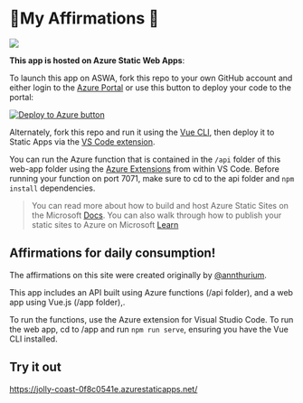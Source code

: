 # 🦋My Affirmations 🦋

[![](https://img.shields.io/endpoint?url=https%3A%2F%2Faka.ms%2Fvso-badge)](https://online.visualstudio.com/environments/new?name=My%20Affirmations&repo=jlooper/my-affirmations)

**This app is hosted on Azure Static Web Apps**:

To launch this app on ASWA, fork this repo to your own GitHub account and either login to the [Azure Portal](https://aka.ms/trystaticwebapps) or use this button to deploy your code to the portal:

[![Deploy to Azure button](https://aka.ms/deploytoazurebutton)](https://portal.azure.com/?feature.customportal=false&WT.mc_id=academic-0000-jelooper#create/Microsoft.StaticApp)

Alternately, fork this repo and run it using the [Vue CLI](https://cli.vuejs.org/), then deploy it to Static Apps via the [VS Code extension](https://marketplace.visualstudio.com/items?itemName=ms-azuretools.vscode-azurestaticwebapps%3FWT.mc_id%3Daffirmations-github-jelooper&WT.mc_id=academic-0000-jelooper).

You can run the Azure function that is contained in the `/api` folder of this web-app folder using the [Azure Extensions](https://code.visualstudio.com/docs/azure/extensions?WT.mc_id=academic-0000-jelooper) from within VS Code. Before running your function on port 7071, make sure to cd to the api folder and `npm install` dependencies.

> You can read more about how to build and host Azure Static Sites on the Microsoft [Docs](https://docs.microsoft.com/azure/static-web-apps/overview?WT.mc_id=academic-0000-jelooper). You can also walk through how to publish your static sites to Azure on Microsoft [Learn](https://docs.microsoft.com/learn/modules/publish-app-service-static-web-app-api?WT.mc_id=academic-0000-jelooper)

## Affirmations for daily consumption!

The affirmations on this site were created originally by [@annthurium](https://github.com/annthurium/affirmations/blob/master/affirmations.js).

This app includes an API built using Azure functions (/api folder), and a web app using Vue.js (/app folder),.

To run the functions, use the Azure extension for Visual Studio Code. To run the web app, cd to /app and run `npm run serve`, ensuring you have the Vue CLI installed.

## Try it out

https://jolly-coast-0f8c0541e.azurestaticapps.net/
